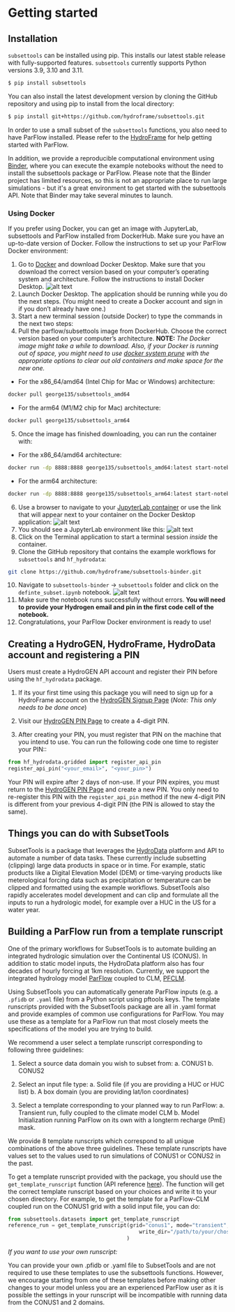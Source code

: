 # Getting started

## Installation

`subsettools` can be installed using pip. This installs our latest stable release with fully-supported features. `subsettools` currently supports Python versions 3.9, 3.10 and 3.11.

```bash
$ pip install subsettools
```

You can also install the latest development version by cloning the GitHub repository and using pip to install from the local directory:

```bash
$ pip install git+https://github.com/hydroframe/subsettools.git
```

In order to use a small subset of the `subsettools` functions, you also need to have ParFlow installed. Please refer to the [HydroFrame](https://hydroframe.org/) for help getting started with ParFlow.

In addition, we provide a reproducible computational environment using [Binder](https://mybinder.org/v2/gh/hydroframe/subsettools-binder/HEAD), where you can execute the example notebooks without the need to install the subsettools package or ParFlow. Please note that the Binder project has limited resources, so this is not an appropriate place to run large simulations - but it's a great environment to get started with the subsettools API. Note that Binder may take several minutes to launch.

### Using Docker

If you prefer using Docker, you can get an image with JupyterLab, subsettools and ParFlow installed from DockerHub. Make sure you have an up-to-date version of Docker. Follow the instructions to set up your ParFlow Docker environment:

1. Go to [Docker](https://www.docker.com/products/docker-desktop/) and download Docker Desktop. Make sure that you download the correct version based on your computer’s operating system and architecture. Follow the instructions to install Docker Desktop. ![alt text](https://github.com/hydroframe/subsettools/blob/main/docs/Docker1.png)
2. Launch Docker Desktop. The application should be running while you do the next steps. (You might need to create a Docker account and sign in if you don’t already have one.)
3. Start a new terminal session (outside Docker) to type the commands in the next two steps:
4. Pull the parflow/subsettools image from DockerHub. Choose the correct version based on your computer’s architecture.
**NOTE:** *The Docker image might take a while to download. Also, if your Docker is running out of space, you might need to use [docker system prune](https://docs.docker.com/engine/reference/commandline/system_prune/) with the appropriate options to clear out old containers and make space for the new one.*

- For the x86_64/amd64 (Intel Chip for Mac or Windows) architecture:
```bash
docker pull george135/subsettools_amd64
```
- For the arm64 (M1/M2 chip for Mac) architecture:
```bash
docker pull george135/subsettools_arm64
```
5. Once the image has finished downloading, you can run the container with:
- For the x86_64/amd64 architecture:
```bash
docker run -dp 8888:8888 george135/subsettools_amd64:latest start-notebook.sh --NotebookApp.token=''
```
- For the arm64 architecture:
```bash
docker run -dp 8888:8888 george135/subsettools_arm64:latest start-notebook.sh --NotebookApp.token=''
```
6. Use a browser to navigate to your [JupyterLab container](http://localhost:8888/lab?) or use the link that will appear next to your container on the Docker Desktop application: ![alt text](https://github.com/hydroframe/subsettools/blob/main/docs/Docker2.png)
7. You should see a JupyterLab environment like this: ![alt text](https://github.com/hydroframe/subsettools/blob/main/docs/Docker3.png)
8. Click on the Terminal application to start a terminal session *inside* the container.
9. Clone the GitHub repository that contains the example workflows for `subsettools` and `hf_hydrodata`:
```bash
git clone https://github.com/hydroframe/subsettools-binder.git
```
10. Navigate to `subsettools-binder` -> `subsettools` folder and click on the `definte_subset.ipynb` notebook. ![alt text](https://github.com/hydroframe/subsettools/blob/main/docs/Docker4.png)
11. Make sure the notebook runs successfully without errors. **You will need to provide your Hydrogen email and pin in the first code cell of the notebook.**
12. Congratulations, your ParFlow Docker environment is ready to use!

## Creating a HydroGEN, HydroFrame, HydroData account and registering a PIN

Users must create a HydroGEN API account and register their PIN before using the `hf_hydrodata` package.

1. If its your first time using this package you will need to sign up for a HydroFrame account on the [HydroGEN Signup Page](https://hydrogen.princeton.edu/signup) (*Note: This only needs to be done once*)

2. Visit our [HydroGEN PIN Page](https://hydrogen.princeton.edu/pin) to create a 4-digit PIN.

3. After creating your PIN, you must register that PIN on the machine that you intend to use. You can run the following code one time to register your PIN::  


```python
from hf_hydrodata.gridded import register_api_pin
register_api_pin("<your_email>", "<your_pin>")
```

Your PIN will expire after 2 days of non-use. If your PIN expires, you must return to
the [HydroGEN PIN Page](https://hydrogen.princeton.edu/pin) and create a new PIN. 
You only need to re-register this PIN with the `register_api_pin` method if the 
new 4-digit PIN is different from your previous 4-digit PIN (the PIN is allowed
to stay the same).

## Things you can do with SubsetTools

SubsetTools is a package that leverages the [HydroData](https://www.hydroframe.org/hydrodata) platform and API to automate a number of data tasks.  These currently include subsetting (clipping) large data products in space or in time.  For example, static products like a Digital Elevation Model (DEM) or time-varying products like meterological forcing data such as precipitation or temperature can be clipped and formatted using the example workflows.  SubsetTools also rapidly accelerates model development and can clip and formulate all the inputs to run a hydrologic model, for example over a HUC in the US for a water year.

## Building a ParFlow run from a template runscript

One of the primary workflows for SubsetTools is to automate building an integrated hydrologic simulation over the Continental US (CONUS).  In addition to static model inputs, the HydroData platform also has four decades of hourly forcing at 1km resolution.  Currently, we support the integrated hydrology model [ParFlow](https://www.parflow.org) coupled to CLM, [PFCLM](https://www.hydroframe.org/parflow-resources). 

Using SubsetTools you can automatically generate ParFlow inputs (e.g. a `.pfidb` or `.yaml` file) from a Python script using pftools keys.  The template runscripts provided with the SubsetTools package are all in .yaml format and provide examples of common use configurations for ParFlow. You may use these as a template for a ParFlow run that most closely meets the specifications of the model 
you are trying to build. 

We recommend a user select a template runscript corresponding to following three guidelines:
 
1. Select a source data domain you wish to subset from:
   a. CONUS1
   b. CONUS2
   
2. Select an input file type:
   a. Solid file (if you are providing a HUC or HUC list)
   b. A box domain (you are providing lat/lon coordinates)
   
3. Select a template corresponding to your planned way to run ParFlow:
   a. Transient run, fully coupled to the climate model CLM
   b. Model Initialization running ParFlow on its own with a longterm recharge (PmE) mask.
   
We provide 8 template runscripts which correspond to all unique combinations of the above three guidelines.
These template runscripts have values set to the values used to run simulations of CONUS1 or CONUS2 in the past.

To get a template runscript provided with the package, you should use the `get_template_runscript` function (API reference [here](https://hydroframesubsettools.readthedocs.io/en/latest/autoapi/subsettools/index.html#subsettools.get_template_runscript)). The function will get the correct template runscript based on your choices and write it to your chosen directory. For example, to get the template for a ParFlow-CLM coupled run on the CONUS1 grid with a solid input file, you can do:

```python
from subsettools.datasets import get_template_runscript
reference_run = get_template_runscript(grid="conus1", mode="transient", input_file_type="solid",
                                          write_dir="/path/to/your/chosen/directory"
                                      )
```

*If you want to use your own runscript:*

You can provide your own .pfidb or .yaml file to SubsetTools and are not required to use these templates to use the subsettools functions. 
However, we encourage starting from one of these templates before making other changes to your model unless you are an experienced ParFlow user as it is possible the settings in your runscript will be incompatible with running data from the CONUS1 and 2 domains. 


